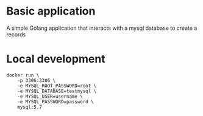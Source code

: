 # Basic application

A simple Golang application that interacts with a mysql database to create a records

# Local development

```
docker run \
    -p 3306:3306 \
    -e MYSQL_ROOT_PASSWORD=root \
    -e MYSQL_DATABASE=testmysql \
    -e MYSQL_USER=username \
    -e MYSQL_PASSWORD=password \
    mysql:5.7
```